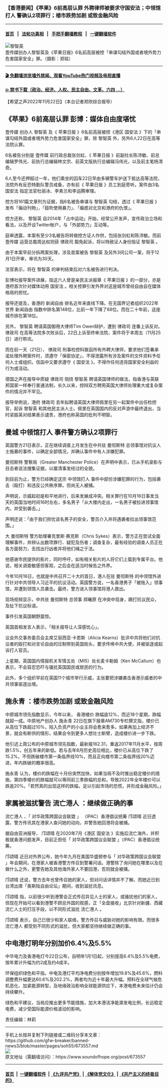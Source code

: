 ### 【香港要闻】《苹果》6前高层认罪 外聘律师被要求守国安法；中领馆打人 警确认2项罪行；楼市跌势加剧 或致金融风险
------------------------

#### [首页](https://github.com/gfw-breaker/banned-news3/blob/master/README.md) &nbsp;&nbsp;|&nbsp;&nbsp; [法轮功真相](https://github.com/begood0513/basic/blob/master/README.md)  &nbsp;&nbsp;|&nbsp;&nbsp; [手把手翻墙教程](https://github.com/gfw-breaker/guides/wiki)  &nbsp;&nbsp;|&nbsp;&nbsp; [一键翻墙软件](https://github.com/gfw-breaker/nogfw/blob/master/README.md)  



<div><img alt="黎智英" src="https://img.soundofhope.org/2021-02/20210201-press3-1612181934558.jpg"/>
<br/><figcaption class="caption">
 壹传媒创办人黎智英及《苹果日报》6名前高层被控「串谋勾结外国或者境外势力危害国家安全」罪。（摄影：郑铭）
</figcaption></div><hr/>

#### [ 🎬  免翻墙浏览墙外禁闻、观看YouTube热门视频及电视直播](https://github.com/gfw-breaker/HelloWorld)

#### [ 💥  禁书下载（政治、经济、人权、民主自由、文革、六四 ...）](https://github.com/gfw-breaker/books/blob/master/README.md)

<div><div class="Content__Wrapper sc-1bvya0-0 elmmKw article_body" itemprop="articleBody">
 <div id="post_place_1">
 </div>
 <p class="meta-top">
  <span class="meta">
   【希望之声2022年11月22日】（本台记者郑欣综合报导）
  </span>
 </p>
 <h2>
  <strong>
   《苹果》6前高层认罪 彭博：媒体自由度堪忧
  </strong>
 </h2>
 <p>
  <ok href="/term/106190">
   壹传媒
  </ok>
  创办人
  <ok href="/term/144108">
   黎智英
  </ok>
  及《
  <ok href="/term/12511">
   苹果日报
  </ok>
  》6名前高层被控《港区
  <ok href="/term/99050">
   国安法
  </ok>
  》下的「串谋勾结外国或者境外势力危害国家安全」罪，除
  <ok href="/term/144108">
   黎智英
  </ok>
  外，另外6人22日在高等法院认罪。
 </p>
 <p>
  6名被告分别是
  <ok href="/term/106190">
   壹传媒
  </ok>
  前行政总裁张剑虹、《
  <ok href="/term/12511">
   苹果日报
  </ok>
  》前副社长陈沛敏、前总编辑罗伟光、前执行总编辑林文宗、前英文版执行总编辑冯伟光，以及前主笔杨清奇。
 </p>
 <p>
  6人至今还押超过一年，他们乘坐的囚车22日早由多辆警车护送下抵达高等法院，法院外有反恐特勤队警员戒备，亦有前《
  <ok href="/term/12511">
   苹果日报
  </ok>
  》员工到庭旁听。案件由3名
  <ok href="/term/99050">
   国安法
  </ok>
  指定法官杜丽冰、李素兰和李运腾审理。
 </p>
 <p>
  控方将161篇文章列为证据，指6名被告串谋与
  <ok href="/term/144108">
   黎智英
  </ok>
  勾结，透过《
  <ok href="/term/12511">
   苹果日报
  </ok>
  》发布「煽动刊物」，「鼓吹使用暴力」、「煽惑对北京和港府的仇恨」。
 </p>
 <p>
  控方还称，
  <ok href="/term/144108">
   黎智英
  </ok>
  自2014年「占中运动」开始，经常公开发声，宣传政治立场和看法，以及开设Twitter帐户，与「外部势力」互动等。
 </p>
 <p>
  庭审透露，本案有至少3名被告将转做控方证人作供，包括张剑虹和陈沛敏。而前
  <ok href="/term/106190">
   壹传媒
  </ok>
  运营总裁周达权则获
  <ok href="/term/122576">
   律政司
  </ok>
  豁免起诉，将以特赦证人身份指证
  <ok href="/term/144108">
   黎智英
  </ok>
  。
 </p>
 <p>
  由于本案早前分拆两案处理，涉及首案被告
  <ok href="/term/144108">
   黎智英
  </ok>
  及另外3间公司一案，将于12月1日开审，审讯为30天。
 </p>
 <p>
  法官表示，将在
  <ok href="/term/144108">
   黎智英
  </ok>
  的审判结束后对六名被告进行判决。
 </p>
 <p>
  彭博社报导案件进展，指这六人曾是亲民主派报章《
  <ok href="/term/12511">
   苹果日报
  </ok>
  》的一部分，亦是港府首次针对媒体动用
  <ok href="/term/99050">
   国安法
  </ok>
  。相关控罪引发外界对这座城市曾经自由自在媒体格局的担忧。
 </p>
 <p>
  报导还提及，香港的
  <ok href="/term/19499">
   新闻自由
  </ok>
  排名近年来直线下降。在无国界记者组织2022年世界
  <ok href="/term/19499">
   新闻自由
  </ok>
  指数中排名第148位，比前一年下降了68位。而在二十年前，这座城市排在第18位。
 </p>
 <p>
  另外，
  <ok href="/term/144108">
   黎智英
  </ok>
  聘请英国御用大律师Tim Owen辩护，遭到
  <ok href="/term/122576">
   律政司
  </ok>
  连番上诉反对。
  <ok href="/term/122576">
   律政司
  </ok>
  在高等法院多次败诉后，22日上诉至终审法院，案件将于本周五（11月25日）进行聆讯。
 </p>
 <p>
  而在前一天（21日），
  <ok href="/term/122576">
   律政司
  </ok>
  刑事检控科致函所有外聘大律师，要求他们签署承诺处理外聘案件时，须遵守「保密协定」，不得泄露所有涉及案件的文件资料予任何人士或组织。信函中又要求遵守《
  <ok href="/term/99050">
   国安法
  </ok>
  》，不得作任何违背国家安全利益的行为或活动。
 </p>
 <p>
  德国之声在报导中质疑
  <ok href="/term/122576">
   律政司
  </ok>
  阻挠
  <ok href="/term/144108">
   黎智英
  </ok>
  聘请英国律师的做法，指香港与英联邦国家一样奉行普通法制，长久以来，控辩双方聘用英国大律师处理重大或复杂案件的情况并不罕见。
 </p>
 <p>
  报导举例说，港府
  <ok href="/term/122576">
   律政司
  </ok>
  去年拟聘请英国大律师佩里在另一起案件中出任检控官，起诉
  <ok href="/term/144108">
   黎智英
  </ok>
  和其他民主派人士。佩里在英国国内的反对声浪中最终退出，当时梁振英对结果表示谴责，港府也称英国的批判不明智。
 </p>
 <h2>
  <strong>
   曼城
   <ok href="/term/810552">
    中领馆打人
   </ok>
   事件警方确认2项罪行
  </strong>
 </h2>
 <p>
  英国警方21日表示，正在继续调查上月发生在中共驻
  <ok href="/term/48848">
   曼彻斯特
  </ok>
  总领事馆对抗议人士施暴的事件，以确定全部情况，并确认事件中有人涉嫌犯罪。
 </p>
 <p>
  <ok href="/term/48848">
   曼彻斯特
  </ok>
  警察局（Greater Manchester Police）在声明中表示，已从手机录影与目击者说法搜集证据，以厘清事发经过的全貌。
 </p>
 <p>
  到目前为止，警方已经确定这宗
  <ok href="/term/810552">
   中领馆打人
  </ok>
  事件中部份涉嫌犯罪的行为，包括袭击（殴打）和违反公共秩序罪。但尚无人被捕。
 </p>
 <p>
  声明说，示威起初是和平地进行，后来发展成冲突。相关罪行在10月16日事发当天的英国当地时间16时左右，多名男子「从大楼内走出，一名男子被拉进领事馆内，并受到袭击。」
 </p>
 <p>
  声明还说：「由于我们担忧该名男子的安全，警员介入并将遇袭者拉出领事馆范围。」
 </p>
 <p>
  大
  <ok href="/term/48848">
   曼彻斯特
  </ok>
  警方助理署克里斯·赛克斯（Chris Sykes）表示，警方正在尝试全面理解事件，并辨认出数项罪行、疑犯及伤者；调查复杂，最有经验的调查人员正在各方面努力，去找出行凶者并将他们绳之于法。
 </p>
 <p>
  他感谢市民提供的影片，同时呼吁，如有相关影片的人将它们上载到专属平台。他说，相关调查敏感但客观，之后会在适当时候告之外界。
 </p>
 <p>
  今年10月16日，也就是中共召开二十大的首日，港人在驻
  <ok href="/term/48848">
   曼彻斯特
  </ok>
  的中领馆外进行针对中共领导人习近平的抗议活动。英国警方说，一名香港男子「被拖入」领事馆，并遭到领馆人员袭击。最终，警方进入领事馆将港人救出。
 </p>
 <p>
  现场视频显示，中共驻
  <ok href="/term/48848">
   曼彻斯特
  </ok>
  总领事
  <ok href="/term/796569">
   郑曦原
  </ok>
  在冲突中现身，踢打抗议民众，及扯下抗议标语。
 </p>
 <p>
  事件引发英国朝野震惊。
 </p>
 <p>
  英国首相发言人表示，「相关报导让人深感忧心」。
 </p>
 <p>
  议会外交事务委员会主席艾丽西亚·卡恩斯（Alicia Kearns）批评中共将他们对抗议者的殴打和对言论自由的压制带到英国街头，要求传唤中共大使，并被驱逐或起诉打人官员。
 </p>
 <p>
  上星期，英国国内情报机关军情五处（MI5）处长麦卡勒姆（Ken McCallum）也表示，不会容忍恐吓与骚扰英国国民或居民的行为。
 </p>
 <p>
  此外，多个组织早前在英国11个城市举行示威，主张要把涉嫌袭击香港示威者的中共领事驱逐出境。
 </p>
 <h2>
  <strong>
   <ok href="/term/599282">
    施永青
   </ok>
   ：楼市跌势加剧 或致金融风险
  </strong>
 </h2>
 <p>
  中原城市领先指数显示，今年以来，
  <ok href="/term/126516">
   香港楼价
  </ok>
  跌幅逾12%，而近18个星期，跌幅就超一成。中原地产创办人
  <ok href="/term/599282">
   施永青
  </ok>
  22日在旗下报章AM730专栏撰文指，楼价已从高位下跌超过10%，陷入负资产的小业主将会愈来愈多。如果再加上经济不景，就会有断供的情形，结果会令到更多人想壮士断臂，造成楼价进一步下跌。
 </p>
 <p>
  他引述上周公布的中原城市领先指数，最新报162.31，重返2017年11月水平，按周跌1.5%，创五年来的新低。若与去年8月历史高位相比，楼价已从高位下跌了15.2%，不但跌破楼市第一条临界线10%，而且正向楼市第二条临界线20%迈进，年内跌破的概率很高。
 </p>
 <p>
  <ok href="/term/599282">
   施永青
  </ok>
  认为，楼价的跌幅在十月份突然加快，如果当局不及时推出稳定楼价的措施，第四季楼价的跌幅就可以等同前三季跌幅的总和，导致2022年全年楼价可以跌逾20%。「若然真的出现这样的跌幅，足以引起市场的恐慌，并形成金融风险。」
 </p>
 <h2>
  <strong>
   家属被滋扰警告
   <ok href="/term/454886">
    流亡港人
   </ok>
   ：继续做正确的事
  </strong>
 </h2>
 <p>
  <ok href="/term/454886">
   流亡港人
  </ok>
  、「
  <ok href="/term/298648">
   对华政策跨国议会联盟
  </ok>
  」 （IPAC）香港倡议统筹
  <ok href="/term/419992">
   邝颂晴
  </ok>
  近日透露，警方传讯其在港家人查问她的动向，并警告她回港将会被捕。
 </p>
 <p>
  据自由亚洲报导，
  <ok href="/term/419992">
   邝颂晴
  </ok>
  在2020年7月《港区
  <ok href="/term/99050">
   国安法
  </ok>
  》实施后流亡海外，并积极就香港问题发声，目前正担任「
  <ok href="/term/298648">
   对华政策跨国议会联盟
  </ok>
  」（IPAC）香港倡议统筹。
 </p>
 <p>
  <ok href="/term/419992">
   邝颂晴
  </ok>
  近日对外界公布，她今年九月在美国华盛顿参与「
  <ok href="/term/298648">
   对华政策跨国议会联盟
  </ok>
  」年会期间，在港家人被香港警方传召到警署问话。港警除了询问她在哪里以及在做什么之外，更警告她及其他海外家人不要回港，否则就会被捕。
 </p>
 <p>
  <ok href="/term/419992">
   邝颂晴
  </ok>
  还说，警方去年也曾传召她的家人，但对问话详情并不了解。而她近日到台湾出席「奥斯陆自由论坛」期间，收到滋扰讯息。
 </p>
 <p>
  <ok href="/term/419992">
   邝颂晴
  </ok>
  指，以前很少听到港警会正式传召异见人士的家人，或骚扰他们的家人，但现在开始可以看到港警不顾忌外国的观感，正「全盘接收」北京针对新疆、西藏流亡人士的打压手段，以不同形式滋扰
  <ok href="/term/454886">
   流亡港人
  </ok>
  。
 </p>
 <p>
  <ok href="/term/419992">
   邝颂晴
  </ok>
  表示，自己已很少和家人联络，警方传召与威胁对她的影响有限。而很多
  <ok href="/term/454886">
   流亡港人
  </ok>
  都受到不同形式的滋扰，但大家都坚持继续做正确的事。
 </p>
 <h2>
  <strong>
   中电港灯明年分别加价6.4%及5.5%
  </strong>
 </h2>
 <p>
  中华电力及香港电灯今22日公布，自明年1月1日起，分别提高6.4%及5.5%电费，按年累计升幅为约2成及约4成半。
 </p>
 <p>
  环保组织绿色和平指，中电及港灯平均净电费分别按年增加19.8%及45.6%，燃料调整费升幅更达60.6%及202.2%，两者均为近十年最大升幅。预料在全球气候危机恶化、加紧能源转型，及地缘政治影响全球能源供应下，本港电费未来估计仍会持续攀升。
 </p>
 <p>
  绿色和平建议，当局应推出更多节能措施，加大本港洁净能源发电比例，长远稳定电费，减少受国际能源价格波动的影响。
 </p>
 <p class="meta-btm">
  责任编辑：林莉
 </p>
</div>
</div>
<hr/>
手机上长按并复制下列链接或二维码分享本文章：<br/>
https://github.com/gfw-breaker/banned-news3/blob/master/pages/soh55/673557.md <br/>
<a href='https://github.com/gfw-breaker/banned-news3/blob/master/pages/soh55/673557.md'><img src='https://github.com/gfw-breaker/banned-news3/blob/master/pages/soh55/673557.md.png'/></a> <br/>
原文地址（需翻墙访问）：https://www.soundofhope.org/post/673557


------------------------
#### [首页](https://github.com/gfw-breaker/banned-news3/blob/master/README.md) &nbsp;|&nbsp; [一键翻墙软件](https://github.com/gfw-breaker/nogfw/blob/master/README.md) &nbsp;| [《九评共产党》](https://github.com/gfw-breaker/9ping.md/blob/master/README.md#九评之一评共产党是什么) | [《解体党文化》](https://github.com/gfw-breaker/jtdwh.md/blob/master/README.md) | [《共产主义的终极目的》](https://github.com/gfw-breaker/gczydzjmd.md/blob/master/README.md)


<img src='http://gfw-breaker.win/banned-news3/pages/soh55/673557.md' width='0px' height='0px'/>